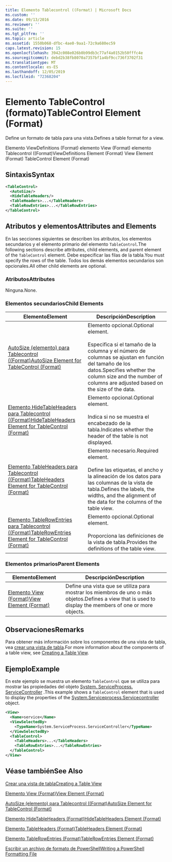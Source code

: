 ```yaml
---
title: Elemento Tablecontrol ((Format) | Microsoft Docs
ms.custom: ''
ms.date: 09/13/2016
ms.reviewer: ''
ms.suite: ''
ms.tgt_pltfrm: ''
ms.topic: article
ms.assetid: 1550b068-dfbc-4ae0-9aa1-72c9a680ec59
caps.latest.revision: 15
ms.openlocfilehash: 3942c008e026b0b99db3c77af4a0152b50fffc4e
ms.sourcegitcommit: debd2b38fb8070a7357bf1a4bf9cc736f3702f31
ms.translationtype: MT
ms.contentlocale: es-ES
ms.lasthandoff: 12/05/2019
ms.locfileid: "72368204"
---
```

# <a name="tablecontrol-element-format"></a><span data-ttu-id="0ab77-102">Elemento TableControl (formato)</span><span class="sxs-lookup"><span data-stu-id="0ab77-102">TableControl Element (Format)</span></span>

<span data-ttu-id="0ab77-103">Define un formato de tabla para una vista.</span><span class="sxs-lookup"><span data-stu-id="0ab77-103">Defines a table format for a view.</span></span>

<span data-ttu-id="0ab77-104">Elemento ViewDefinitions (Format) elemento View (Format) elemento Tablecontrol ((Format)</span><span class="sxs-lookup"><span data-stu-id="0ab77-104">ViewDefinitions Element (Format) View Element (Format) TableControl Element (Format)</span></span>

## <a name="syntax"></a><span data-ttu-id="0ab77-105">Sintaxis</span><span class="sxs-lookup"><span data-stu-id="0ab77-105">Syntax</span></span>

```xml
<TableControl>
  <AutoSize/>
  <HideTableHeaders/>
  <TableHeaders>...</TableHeaders>
  <TableRowEntries>...</TableRowEntries>
</TableControl>

```

## <a name="attributes-and-elements"></a><span data-ttu-id="0ab77-106">Atributos y elementos</span><span class="sxs-lookup"><span data-stu-id="0ab77-106">Attributes and Elements</span></span>

<span data-ttu-id="0ab77-107">En las secciones siguientes se describen los atributos, los elementos secundarios y el elemento primario del elemento `TableControl`.</span><span class="sxs-lookup"><span data-stu-id="0ab77-107">The following sections describe attributes, child elements, and parent element of the `TableControl` element.</span></span> <span data-ttu-id="0ab77-108">Debe especificar las filas de la tabla.</span><span class="sxs-lookup"><span data-stu-id="0ab77-108">You must specify the rows of the table.</span></span> <span data-ttu-id="0ab77-109">Todos los demás elementos secundarios son opcionales.</span><span class="sxs-lookup"><span data-stu-id="0ab77-109">All other child elements are optional.</span></span>

### <a name="attributes"></a><span data-ttu-id="0ab77-110">Atributos</span><span class="sxs-lookup"><span data-stu-id="0ab77-110">Attributes</span></span>

<span data-ttu-id="0ab77-111">Ninguna.</span><span class="sxs-lookup"><span data-stu-id="0ab77-111">None.</span></span>

### <a name="child-elements"></a><span data-ttu-id="0ab77-112">Elementos secundarios</span><span class="sxs-lookup"><span data-stu-id="0ab77-112">Child Elements</span></span>

|<span data-ttu-id="0ab77-113">Elemento</span><span class="sxs-lookup"><span data-stu-id="0ab77-113">Element</span></span>|<span data-ttu-id="0ab77-114">Descripción</span><span class="sxs-lookup"><span data-stu-id="0ab77-114">Description</span></span>|
|-------------|-----------------|
|[<span data-ttu-id="0ab77-115">AutoSize (elemento) para Tablecontrol ((Format)</span><span class="sxs-lookup"><span data-stu-id="0ab77-115">AutoSize Element for TableControl (Format)</span></span>](./autosize-element-for-tablecontrol-format.md)|<span data-ttu-id="0ab77-116">Elemento opcional.</span><span class="sxs-lookup"><span data-stu-id="0ab77-116">Optional element.</span></span><br /><br /> <span data-ttu-id="0ab77-117">Especifica si el tamaño de la columna y el número de columnas se ajustan en función del tamaño de los datos.</span><span class="sxs-lookup"><span data-stu-id="0ab77-117">Specifies whether the column size and the number of columns are adjusted based on the size of the data.</span></span>|
|[<span data-ttu-id="0ab77-118">Elemento HideTableHeaders para Tablecontrol ((Format)</span><span class="sxs-lookup"><span data-stu-id="0ab77-118">HideTableHeaders Element for TableControl (Format)</span></span>](./hidetableheaders-element-format.md)|<span data-ttu-id="0ab77-119">Elemento opcional.</span><span class="sxs-lookup"><span data-stu-id="0ab77-119">Optional element.</span></span><br /><br /> <span data-ttu-id="0ab77-120">Indica si no se muestra el encabezado de la tabla.</span><span class="sxs-lookup"><span data-stu-id="0ab77-120">Indicates whether the header of the table is not displayed.</span></span>|
|[<span data-ttu-id="0ab77-121">Elemento TableHeaders para Tablecontrol ((Format)</span><span class="sxs-lookup"><span data-stu-id="0ab77-121">TableHeaders Element for TableControl (Format)</span></span>](./tableheaders-element-format.md)|<span data-ttu-id="0ab77-122">Elemento necesario.</span><span class="sxs-lookup"><span data-stu-id="0ab77-122">Required element.</span></span><br /><br /> <span data-ttu-id="0ab77-123">Define las etiquetas, el ancho y la alineación de los datos para las columnas de la vista de tabla.</span><span class="sxs-lookup"><span data-stu-id="0ab77-123">Defines the labels, the widths, and the alignment of the data for the columns of the table view.</span></span>|
|[<span data-ttu-id="0ab77-124">Elemento TableRowEntries para Tablecontrol ((Format)</span><span class="sxs-lookup"><span data-stu-id="0ab77-124">TableRowEntries Element for TableControl (Format)</span></span>](./tablerowentries-element-for-tablecontrol-format.md)|<span data-ttu-id="0ab77-125">Elemento opcional.</span><span class="sxs-lookup"><span data-stu-id="0ab77-125">Optional element.</span></span><br /><br /> <span data-ttu-id="0ab77-126">Proporciona las definiciones de la vista de tabla.</span><span class="sxs-lookup"><span data-stu-id="0ab77-126">Provides the definitions of the table view.</span></span>|

### <a name="parent-elements"></a><span data-ttu-id="0ab77-127">Elementos primarios</span><span class="sxs-lookup"><span data-stu-id="0ab77-127">Parent Elements</span></span>

|<span data-ttu-id="0ab77-128">Elemento</span><span class="sxs-lookup"><span data-stu-id="0ab77-128">Element</span></span>|<span data-ttu-id="0ab77-129">Descripción</span><span class="sxs-lookup"><span data-stu-id="0ab77-129">Description</span></span>|
|-------------|-----------------|
|[<span data-ttu-id="0ab77-130">Elemento View (Format)</span><span class="sxs-lookup"><span data-stu-id="0ab77-130">View Element (Format)</span></span>](./view-element-format.md)|<span data-ttu-id="0ab77-131">Define una vista que se utiliza para mostrar los miembros de uno o más objetos.</span><span class="sxs-lookup"><span data-stu-id="0ab77-131">Defines a view that is used to display the members of one or more objects.</span></span>|

## <a name="remarks"></a><span data-ttu-id="0ab77-132">Observaciones</span><span class="sxs-lookup"><span data-stu-id="0ab77-132">Remarks</span></span>

<span data-ttu-id="0ab77-133">Para obtener más información sobre los componentes de una vista de tabla, vea [crear una vista de tabla](./creating-a-table-view.md).</span><span class="sxs-lookup"><span data-stu-id="0ab77-133">For more information about the components of a table view, see [Creating a Table View](./creating-a-table-view.md).</span></span>

## <a name="example"></a><span data-ttu-id="0ab77-134">Ejemplo</span><span class="sxs-lookup"><span data-stu-id="0ab77-134">Example</span></span>

<span data-ttu-id="0ab77-135">En este ejemplo se muestra un elemento `TableControl` que se utiliza para mostrar las propiedades del objeto [System. ServiceProcess. ServiceController](/dotnet/api/System.ServiceProcess.ServiceController) .</span><span class="sxs-lookup"><span data-stu-id="0ab77-135">This example shows a `TableControl` element that is used to display the properties of the [System.Serviceprocess.Servicecontroller](/dotnet/api/System.ServiceProcess.ServiceController) object.</span></span>

```xml
<View>
  <Name>service</Name>
  <ViewSelectedBy>
    <TypeName>System.ServiceProcess.ServiceController</TypeName>
  </ViewSelectedBy>
  <TableControl>
    <TableHeaders>...</TableHeaders>
    <TableRowEntries>...</TableRowEntries>
  </TableControl>
</View>

```

## <a name="see-also"></a><span data-ttu-id="0ab77-136">Véase también</span><span class="sxs-lookup"><span data-stu-id="0ab77-136">See Also</span></span>

[<span data-ttu-id="0ab77-137">Crear una vista de tabla</span><span class="sxs-lookup"><span data-stu-id="0ab77-137">Creating a Table View</span></span>](./creating-a-table-view.md)

[<span data-ttu-id="0ab77-138">Elemento View (Format)</span><span class="sxs-lookup"><span data-stu-id="0ab77-138">View Element (Format)</span></span>](./view-element-format.md)

[<span data-ttu-id="0ab77-139">AutoSize (elemento) para Tablecontrol ((Format)</span><span class="sxs-lookup"><span data-stu-id="0ab77-139">AutoSize Element for TableControl (Format)</span></span>](./autosize-element-for-tablecontrol-format.md)

[<span data-ttu-id="0ab77-140">Elemento HideTableHeaders (Format)</span><span class="sxs-lookup"><span data-stu-id="0ab77-140">HideTableHeaders Element (Format)</span></span>](./hidetableheaders-element-format.md)

[<span data-ttu-id="0ab77-141">Elemento TableHeaders (Format)</span><span class="sxs-lookup"><span data-stu-id="0ab77-141">TableHeaders Element (Format)</span></span>](./tableheaders-element-format.md)

[<span data-ttu-id="0ab77-142">Elemento TableRowEntries (Format)</span><span class="sxs-lookup"><span data-stu-id="0ab77-142">TableRowEntries Element (Format)</span></span>](./tablerowentries-element-for-tablecontrol-format.md)

[<span data-ttu-id="0ab77-143">Escribir un archivo de formato de PowerShell</span><span class="sxs-lookup"><span data-stu-id="0ab77-143">Writing a PowerShell Formatting File</span></span>](./writing-a-powershell-formatting-file.md)
